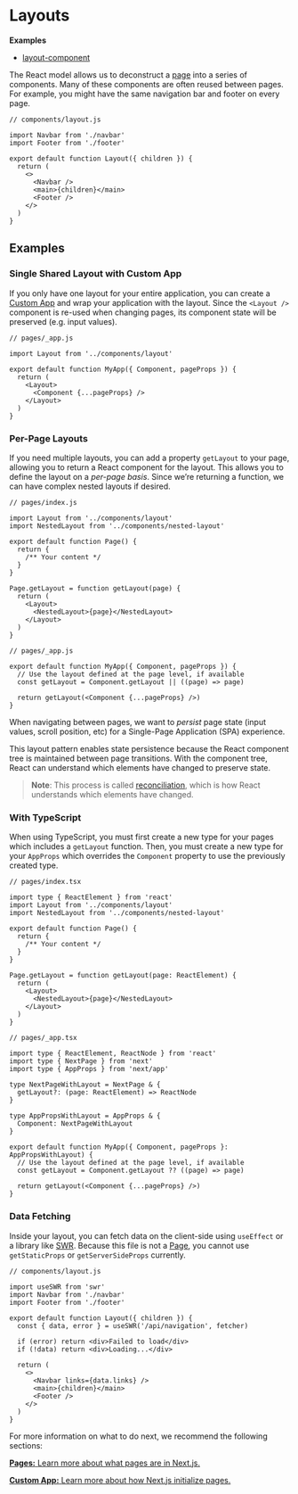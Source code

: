 Layouts
=======

**Examples**

-   [layout-component](https://github.com/vercel/next.js/tree/canary/examples/layout-component)

The React model allows us to deconstruct a [page](/docs/basic-features/pages.md) into a series of components. Many of these components are often reused between pages. For example, you might have the same navigation bar and footer on every page.

    // components/layout.js

    import Navbar from './navbar'
    import Footer from './footer'

    export default function Layout({ children }) {
      return (
        <>
          <Navbar />
          <main>{children}</main>
          <Footer />
        </>
      )
    }

Examples
--------

### Single Shared Layout with Custom App

If you only have one layout for your entire application, you can create a [Custom App](/docs/advanced-features/custom-app.md) and wrap your application with the layout. Since the `<Layout />` component is re-used when changing pages, its component state will be preserved (e.g. input values).

    // pages/_app.js

    import Layout from '../components/layout'

    export default function MyApp({ Component, pageProps }) {
      return (
        <Layout>
          <Component {...pageProps} />
        </Layout>
      )
    }

### Per-Page Layouts

If you need multiple layouts, you can add a property `getLayout` to your page, allowing you to return a React component for the layout. This allows you to define the layout on a *per-page basis*. Since we’re returning a function, we can have complex nested layouts if desired.

    // pages/index.js

    import Layout from '../components/layout'
    import NestedLayout from '../components/nested-layout'

    export default function Page() {
      return {
        /** Your content */
      }
    }

    Page.getLayout = function getLayout(page) {
      return (
        <Layout>
          <NestedLayout>{page}</NestedLayout>
        </Layout>
      )
    }

    // pages/_app.js

    export default function MyApp({ Component, pageProps }) {
      // Use the layout defined at the page level, if available
      const getLayout = Component.getLayout || ((page) => page)

      return getLayout(<Component {...pageProps} />)
    }

When navigating between pages, we want to *persist* page state (input values, scroll position, etc) for a Single-Page Application (SPA) experience.

This layout pattern enables state persistence because the React component tree is maintained between page transitions. With the component tree, React can understand which elements have changed to preserve state.

> **Note**: This process is called [reconciliation](https://reactjs.org/docs/reconciliation.html), which is how React understands which elements have changed.

### With TypeScript

When using TypeScript, you must first create a new type for your pages which includes a `getLayout` function. Then, you must create a new type for your `AppProps` which overrides the `Component` property to use the previously created type.

    // pages/index.tsx

    import type { ReactElement } from 'react'
    import Layout from '../components/layout'
    import NestedLayout from '../components/nested-layout'

    export default function Page() {
      return {
        /** Your content */
      }
    }

    Page.getLayout = function getLayout(page: ReactElement) {
      return (
        <Layout>
          <NestedLayout>{page}</NestedLayout>
        </Layout>
      )
    }

    // pages/_app.tsx

    import type { ReactElement, ReactNode } from 'react'
    import type { NextPage } from 'next'
    import type { AppProps } from 'next/app'

    type NextPageWithLayout = NextPage & {
      getLayout?: (page: ReactElement) => ReactNode
    }

    type AppPropsWithLayout = AppProps & {
      Component: NextPageWithLayout
    }

    export default function MyApp({ Component, pageProps }: AppPropsWithLayout) {
      // Use the layout defined at the page level, if available
      const getLayout = Component.getLayout ?? ((page) => page)

      return getLayout(<Component {...pageProps} />)
    }

### Data Fetching

Inside your layout, you can fetch data on the client-side using `useEffect` or a library like [SWR](https://swr.vercel.app/). Because this file is not a [Page](/docs/basic-features/pages.md), you cannot use `getStaticProps` or `getServerSideProps` currently.

    // components/layout.js

    import useSWR from 'swr'
    import Navbar from './navbar'
    import Footer from './footer'

    export default function Layout({ children }) {
      const { data, error } = useSWR('/api/navigation', fetcher)

      if (error) return <div>Failed to load</div>
      if (!data) return <div>Loading...</div>

      return (
        <>
          <Navbar links={data.links} />
          <main>{children}</main>
          <Footer />
        </>
      )
    }

For more information on what to do next, we recommend the following sections:

[**Pages:** <span class="small">Learn more about what pages are in Next.js.</span>](/docs/basic-features/pages.md)

[**Custom App:** <span class="small">Learn more about how Next.js initialize pages.</span>](/docs/advanced-features/custom-app.md)
